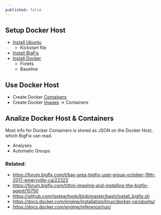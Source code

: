 ```yaml
---
published: false
---
```


## Setup Docker Host

- [Install Ubuntu](https://forum.bigfix.com/t/thin-imaging-and-installing-the-bigfix-agent/15750)
  - Kickstart file
- [Install BigFix](https://github.com/jgstew/tools/blob/master/bash/install_bigfix.sh)
- [Install Docker](https://docs.docker.com/engine/installation/linux/docker-ce/ubuntu/)
  - Fixlets
  - Baseline
  
## Use Docker Host

- Create Docker [Containers](https://github.com/jgstew/tools/blob/master/bash/docker_bigfix_client.sh)
- Create Docker [Images](https://github.com/jgstew/tools/blob/master/docker/Dockerfiles/bigfix_ubuntu/Dockerfile) -> Containers

## Analize Docker Host & Containers

Most info for Docker Containers is stored as JSON on the Docker Host, which BigFix can read.

- Analyses
- Automatic Groups


### Related:

- https://forum.bigfix.com/t/bay-area-bigfix-user-group-october-19th-2017-emeryville-ca/22323
- https://forum.bigfix.com/t/thin-imaging-and-installing-the-bigfix-agent/15750
- https://github.com/jgstew/tools/blob/master/bash/install_bigfix.sh
- https://docs.docker.com/engine/installation/linux/docker-ce/ubuntu/
- https://docs.docker.com/engine/reference/run/
